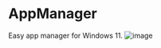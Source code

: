 # AppManager
 Easy app manager for Windows 11.
![image](https://user-images.githubusercontent.com/92550746/137818553-1085f579-b5a2-4627-9fa7-126344b32698.png)
